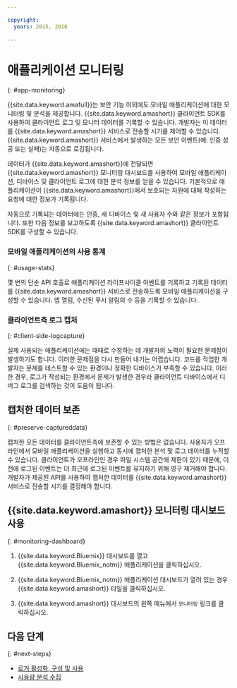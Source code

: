 ```yaml
---

copyright:
  years: 2015, 2016
  
---
```


# 애플리케이션 모니터링
{: #app-monitoring}

{{site.data.keyword.amafull}}는 보안 기능 이외에도 모바일 애플리케이션에 대한 모니터링 및 분석을 제공합니다.
{{site.data.keyword.amashort}} 클라이언트 SDK를 사용하여 클라이언트 로그 및 모니터 데이터를 기록할
수 있습니다. 개발자는 이 데이터를 {{site.data.keyword.amashort}} 서비스로 전송할 시기를
제어할 수 있습니다. {{site.data.keyword.amashort}} 서비스에서 발생하는 모든 보안 이벤트(예:
인증 성공 또는 실패)는 자동으로 로깅됩니다. 

데이터가 {{site.data.keyword.amashort}}에 전달되면 {{site.data.keyword.amashort}}
모니터링 대시보드를 사용하여 모바일 애플리케이션, 디바이스 및 클라이언트 로그에 대한 분석 정보를 얻을
수 있습니다. 기본적으로 애플리케이션이
{{site.data.keyword.amashort}}에서 보호되는 자원에 대해 작성하는 요청에 대한 정보가
기록됩니다.

자동으로 기록되는 데이터에는 인증, 새 디바이스 및 새 사용자 수와 같은 정보가 포함됩니다.
또한 다음 정보를 보고하도록 {{site.data.keyword.amashort}} 클라이언트 SDK를 구성할 수 있습니다. 

### 모바일 애플리케이션의 사용 통계
{: #usage-stats}

몇 번의 단순 API 호출로 애플리케이션 라이프사이클 이벤트를 기록하고 기록된 데이터를 {{site.data.keyword.amashort}}
서비스로 전송하도록 모바일 애플리케이션을 구성할 수 있습니다. 앱 열림,
수신된 푸시 알림의 수 등을 기록할 수 있습니다. 

### 클라이언트측 로그 캡처
{: #client-side-logcapture}

실제 사용되는 애플리케이션에는 때때로 수정하는 데 개발자의 노력이 필요한 문제점이 발생하기도 합니다.
이러한 문제점을 다시 만들어 내기는 어렵습니다. <!--in R&D.--> 코드를 작업한 개발자는 문제를 테스트할 수 있는 환경이나 정확한 디바이스가
부족할 수 있습니다. 이러한 경우, 로그가 작성되는 환경에서 문제가 발생한 경우라 클라이언트 디바이스에서 디버그 로그를 검색하는 것이
도움이 됩니다. 

## 캡처한 데이터 보존
{: #preserve-captureddata}

캡처한 모든 데이터를 클라이언트측에 보존할 수 있는 방법은 없습니다. 사용자가
오프라인에서 모바일 애플리케이션을 실행하고 동시에 캡처한 분석 및 로그 데이터를 누적할 수 있습니다.
클라이언트가 오프라인인 경우 파일 시스템 공간에 제한이 있기 때문에, 이전에 로그된 이벤트는 더 최근에 로그된
이벤트를 유지하기 위해 영구 제거해야 합니다. 개발자가 제공된 API를 사용하여 캡처한 데이터를
{{site.data.keyword.amashort}} 서비스로 전송할 시기를 결정해야 합니다. 

## {{site.data.keyword.amashort}} 모니터링 대시보드 사용
{: #monitoring-dashboard}

1. {{site.data.keyword.Bluemix}} 대시보드를 열고 {{site.data.keyword.Bluemix_notm}}
애플리케이션을 클릭하십시오. 

2. {{site.data.keyword.Bluemix_notm}} 애플리케이션 대시보드가 열려 있는 경우 {{site.data.keyword.amashort}}
타일을 클릭하십시오. 

3. {{site.data.keyword.amashort}} 대시보드의 왼쪽 메뉴에서 `모니터링` 링크를 클릭하십시오. 

## 다음 단계
{: #next-steps}
* [로거 활성화, 구성 및 사용](app-monitoring-logger.html)
* [사용량 분석 수집](app-monitoring-gathering-analytics.html)

